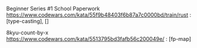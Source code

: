 

Beginner Series #1 School Paperwork https://www.codewars.com/kata/55f9b48403f6b87a7c0000bd/train/rust
: [type-casting], []


8kyu-count-by-x https://www.codewars.com/kata/5513795bd3fafb56c200049e/
: [fp-map]

